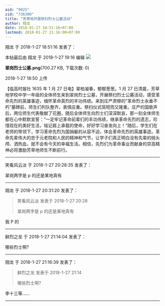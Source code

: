 ```yaml
---
aid: "9025"
zid: "736300"
title: "芳草地开展祭扫烈士公墓活动"
author: 翔龙
date: 2018-01-27 18:51:16+07:00
lastmod: 2018-01-27 21:16:00+07:00
---
```


翔龙 于 2018-1-27 18:51:16 发表了：

本帖最后由 翔龙 于 2018-1-27 19:16 编辑 ![](/9025/185037jquyqoddpod2pttd.png)

**翠岗烈士公墓.png**(700.27 KB, 下载次数: 0)

2018-1-27 18:50 上传

【临高时报社 1635 年 1 月 27 日电】翠柏凝春，郁郁葱葱。1 月 27 日清晨，芳草地学校中学一年级的全体师生来到翠岗烈士公墓，开展祭扫烈士公墓活动，感受革命先烈的英雄事迹，缅怀革命英烈的丰功伟绩。来到庄严肃穆的“革命烈士永垂不朽”墓碑前，师生们列队整齐，表情庄重。祭扫仪式简短而又隆重。庄严的国歌声后，两位师生代表敬献了花圈，随后全体师生向烈士们深深默哀，那一刻全体师生都在心中默默宣誓：“一定牢记革命前辈们的丰功伟绩，继承革命先烈的遗志，珍惜现在的美好生活，铭记肩上承载的使命，好好学习奋发向上！”随后，学生们在老师的带领下，学习革命先烈为国捐躯的从容不迫，体会革命先烈的英雄事迹。革命先辈伟大的忠于元老院和人民的精神和气节，让学子们真正明白没有先辈的抛头颅、洒热血，就不会有今天的幸福生活。相信，先烈们为革命事业而献身的崇高精神必将激励芳草地师生不断前行。

---

笑看风云淡 于 2018-1-27 20:28:35 发表了：

翠岗两字是 p 的还是某地真有

---

翔龙 于 2018-1-27 20:31:20 发表了：

> 笑看风云淡 发表于 2018-1-27 20:28
>
> 翠岗两字是 p 的还是某地真有

我 P 的

---

鲜烈之龙 于 2018-1-27 21:14:04 发表了：

哪些烈士啊?

---

翔龙 于 2018-1-27 21:16:39 发表了：

> 鲜烈之龙 发表于 2018-1-27 21:14
>
> 哪些烈士啊?

李十三等……

---
